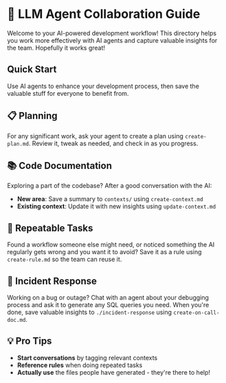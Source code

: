 # 🤖 LLM Agent Collaboration Guide

Welcome to your AI-powered development workflow! This directory helps you work more effectively with AI agents and capture valuable insights for the team. Hopefully it works great!

## Quick Start

Use AI agents to enhance your development process, then save the valuable stuff for everyone to benefit from.

## 📋 Planning

For any significant work, ask your agent to create a plan using `create-plan.md`. Review it, tweak as needed, and check in as you progress.

## 📚 Code Documentation

Exploring a part of the codebase? After a good conversation with the AI:

- **New area**: Save a summary to `contexts/` using `create-context.md`
- **Existing context**: Update it with new insights using `update-context.md`

## 🔄 Repeatable Tasks

Found a workflow someone else might need, or noticed something the AI regularly gets wrong and you want it to avoid? Save it as a rule using `create-rule.md` so the team can reuse it.

## 🚨 Incident Response

Working on a bug or outage? Chat with an agent about your debugging process and ask it to generate any SQL queries you need. When you're done, save valuable insights to `./incident-response` using `create-on-call-doc.md`.

## 💡 Pro Tips

- **Start conversations** by tagging relevant contexts
- **Reference rules** when doing repeated tasks
- **Actually use** the files people have generated - they're there to help!
